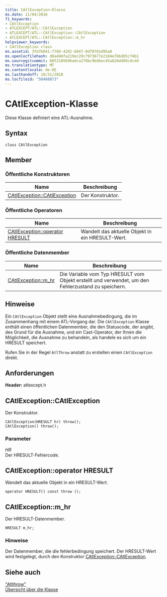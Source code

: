 ```yaml
---
title: CAtlException-Klasse
ms.date: 11/04/2016
f1_keywords:
- CAtlException
- ATLEXCEPT/ATL::CAtlException
- ATLEXCEPT/ATL::CAtlException::CAtlException
- ATLEXCEPT/ATL::CAtlException::m_hr
helpviewer_keywords:
- CAtlException class
ms.assetid: 3fd7b041-f70d-4292-b947-0d70781d95a8
ms.openlocfilehash: d8ad46fa219ec29c7973677e2184e7b6d65c74b1
ms.sourcegitcommit: 6052185696adca270bc9bdbec45a626dd89cdcdd
ms.translationtype: MT
ms.contentlocale: de-DE
ms.lasthandoff: 10/31/2018
ms.locfileid: "50468873"
---
```

# <a name="catlexception-class"></a>CAtlException-Klasse

Diese Klasse definiert eine ATL-Ausnahme.

## <a name="syntax"></a>Syntax

```
class CAtlException
```

## <a name="members"></a>Member

### <a name="public-constructors"></a>Öffentliche Konstruktoren

|Name|Beschreibung|
|----------|-----------------|
|[CAtlException::CAtlException](#catlexception)|Der Konstruktor.|

### <a name="public-operators"></a>Öffentliche Operatoren

|Name|Beschreibung|
|----------|-----------------|
|[CAtlException::operator HRESULT](#operator_hresult)|Wandelt das aktuelle Objekt in ein HRESULT-Wert.|

### <a name="public-data-members"></a>Öffentliche Datenmember

|Name|Beschreibung|
|----------|-----------------|
|[CAtlException::m_hr](#m_hr)|Die Variable vom Typ HRESULT vom Objekt erstellt und verwendet, um den Fehlerzustand zu speichern.|

## <a name="remarks"></a>Hinweise

Ein `CAtlException` Objekt stellt eine Ausnahmebedingung, die im Zusammenhang mit einem ATL-Vorgang dar. Die `CAtlException` Klasse enthält einen öffentlichen Datenmember, die den Statuscode, der angibt, des Grund für die Ausnahme, und ein Cast-Operator, der Ihnen die Möglichkeit, die Ausnahme zu behandeln, als handele es sich um ein HRESULT speichert.

Rufen Sie in der Regel `AtlThrow` anstatt zu erstellen einen `CAtlException` direkt.

## <a name="requirements"></a>Anforderungen

**Header:** atlexcept.h

##  <a name="catlexception"></a>  CAtlException::CAtlException

Der Konstruktor.

```
CAtlException(HRESULT hr) throw();
CAtlException() throw();
```

### <a name="parameters"></a>Parameter

*HR*<br/>
Der HRESULT-Fehlercode.

##  <a name="operator_hresult"></a>  CAtlException::operator HRESULT

Wandelt das aktuelle Objekt in ein HRESULT-Wert.

```
operator HRESULT() const throw ();
```

##  <a name="m_hr"></a>  CAtlException::m_hr

Der HRESULT-Datenmember.

```
HRESULT m_hr;
```

### <a name="remarks"></a>Hinweise

Der Datenmember, die die fehlerbedingung speichert. Der HRESULT-Wert wird festgelegt, durch den Konstruktor [CAtlException::CAtlException](#catlexception).

## <a name="see-also"></a>Siehe auch

["Atlthrow"](debugging-and-error-reporting-global-functions.md#atlthrow)<br/>
[Übersicht über die Klasse](../../atl/atl-class-overview.md)
